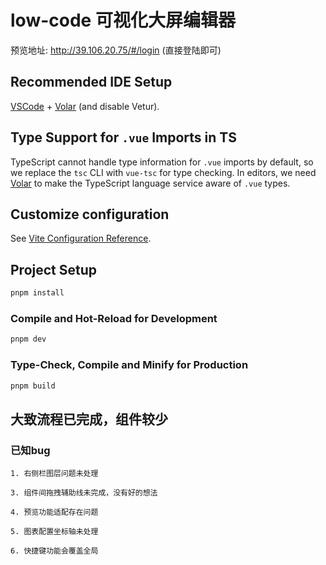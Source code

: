 # low-code 可视化大屏编辑器

预览地址: http://39.106.20.75/#/login (直接登陆即可)

## Recommended IDE Setup

[VSCode](https://code.visualstudio.com/) + [Volar](https://marketplace.visualstudio.com/items?itemName=Vue.volar) (and disable Vetur).

## Type Support for `.vue` Imports in TS

TypeScript cannot handle type information for `.vue` imports by default, so we replace the `tsc` CLI with `vue-tsc` for type checking. In editors, we need [Volar](https://marketplace.visualstudio.com/items?itemName=Vue.volar) to make the TypeScript language service aware of `.vue` types.

## Customize configuration

See [Vite Configuration Reference](https://vite.dev/config/).

## Project Setup

```sh
pnpm install
```

### Compile and Hot-Reload for Development

```sh
pnpm dev
```

### Type-Check, Compile and Minify for Production

```sh
pnpm build
```

## 大致流程已完成，组件较少

### 已知bug

    1. 右侧栏图层问题未处理
    
    3. 组件间拖拽辅助线未完成，没有好的想法
    
    4. 预览功能适配存在问题

    5. 图表配置坐标轴未处理

    6. 快捷键功能会覆盖全局
